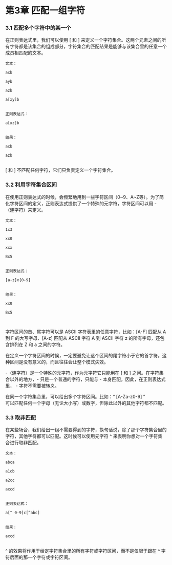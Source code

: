<!DOCTYPE html>
<html lang="en">
<head>
	<meta charset="UTF-8">
	<title>chapter03</title>
	<link rel="stylesheet" type="text/css" href="/regularExpression.css">
</head>
<body>
	<h1>第3章 匹配一组字符</h1>
	<h3>3.1 匹配多个字符中的某一个</h3>
	<p>
在正则表达式里，我们可以使用 [ 和 ] 来定义一个字符集合。这两个元素之间的所有字符都是该集合的组成部分，字符集合的匹配结果是能够与该集合里的任意一个成员相匹配的文本。<br />
<code>
文本：<br />
axb<br />
ayb<br />
azb<br />
a[xy]b<br /><br />
正则表达式：<br />
a[xz]b<br /><br />
结果：<br />
axb<br />
azb<br />
</code>

[ 和 ] 不匹配任何字符，它们只负责定义一个字符集合。
</p>
	<h3>3.2 利用字符集合区间</h3>
	<p>
在使用正则表达式的时候，会频繁地用到一些字符区间（0~9、A~Z等）。为了简化字符区间的定义，正则表达式提供了一个特殊的元字符，字符区间可以用 - （连字符）来定义。<br />
<code>
文本：<br />
1x3<br />
xx0<br />
xxx<br />
Bx5<br /><br />
正则表达式：<br />
[a-z]x[0-9]<br /><br />
结果：<br />
xx0<br />
Bx5<br /><br />
</code>

字符区间的首、尾字符可以是 ASCII 字符表里的任意字符，比如：[A-F] 匹配从 A 到 F 的大写字母、[A-z] 匹配从 ASCII 字符 A 到 ASCII 字符 z 的所有字母，还包含排列在 Z 和 a 之间的字符。<br />

在定义一个字符区间的时候，一定要避免让这个区间的尾字符小于它的首字符。这种区间是没有意义的，而且往往会让整个模式失效。<br />

-（连字符）是一个特殊的元字符，作为元字符它只能用在 [ 和 ] 之间。在字符集合以外的地方，- 只是一个普通的字符，只能与 - 本身匹配。因此，在正则表达式里， - 字符不需要被转义。<br />

在同一个字符集合里，可以给出多个字符区间。比如：“ [A-Za-z0-9] ” <br />可以匹配任何一个字母（无论大小写）或数字，但除此以外的其他字符都不匹配。<br />
</p>
	<h3>3.3 取非匹配</h3>
	<p>
在某些场合，我们给出一组不需要得到的字符，换句话说，除了那个字符集合里的字符，其他字符都可以匹配。这时候可以使用元字符 ^ 来表明你想对一个字符集合进行取非匹配。<br />
<code>
文本：<br />
abca<br />
a1cb<br />
a2cc<br />
axcd<br /><br />
正则表达式：<br />
a[^ 0-9]c[^abc]<br /><br />
结果：<br />
axcd<br />
</code>

^ 的效果将作用于给定字符集合里的所有字符或字符区间，而不是仅限于跟在 ^ 字符后面的那一个字符或字符区间。
</p>

</body>
</html>